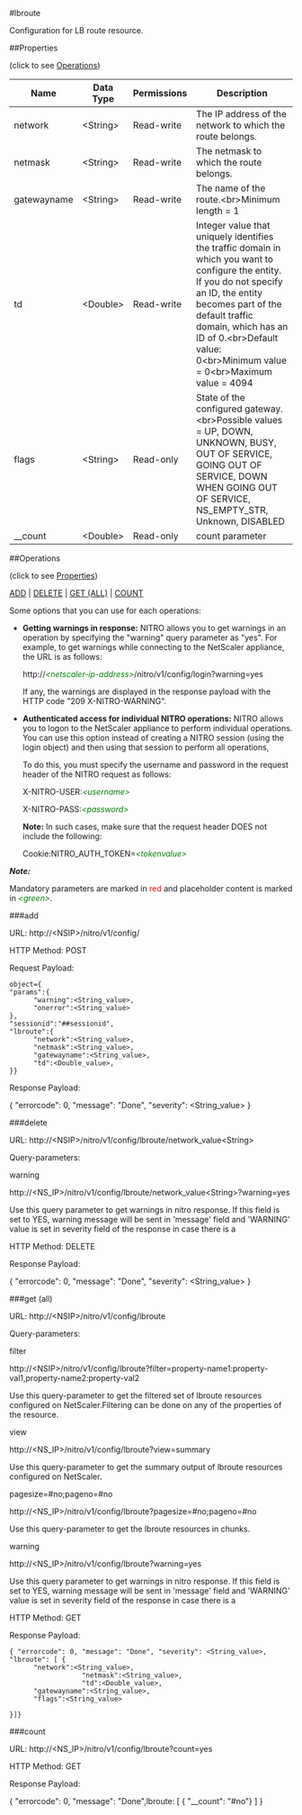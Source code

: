 #lbroute

Configuration for LB route resource.


##Properties 
<span>(click to see [Operations](#operations))</span>


<table><thead><tr><th>Name</th><th> Data Type</th><th> Permissions</th><th>Description</th></tr></thead><tbody><tr><td>network</td><td>&lt;String></td><td>Read-write</td><td>The IP address of the network to which the route belongs.</td><tr><tr><td>netmask</td><td>&lt;String></td><td>Read-write</td><td>The netmask to which the route belongs.</td><tr><tr><td>gatewayname</td><td>&lt;String></td><td>Read-write</td><td>The name of the route.&lt;br>Minimum length = 1</td><tr><tr><td>td</td><td>&lt;Double></td><td>Read-write</td><td>Integer value that uniquely identifies the traffic domain in which you want to configure the entity. If you do not specify an ID, the entity becomes part of the default traffic domain, which has an ID of 0.&lt;br>Default value: 0&lt;br>Minimum value = 0&lt;br>Maximum value = 4094</td><tr><tr><td>flags</td><td>&lt;String></td><td>Read-only</td><td>State of the configured gateway.&lt;br>Possible values = UP, DOWN, UNKNOWN, BUSY, OUT OF SERVICE, GOING OUT OF SERVICE, DOWN WHEN GOING OUT OF SERVICE, NS_EMPTY_STR, Unknown, DISABLED</td><tr><tr><td>__count</td><td>&lt;Double></td><td>Read-only</td><td>count parameter</td><tr></tbody></table>
##Operations 
<span>(click to see [Properties](#properties))</span>


[ADD](#add) | [DELETE](#delete) | [GET (ALL)](#get-(all)) | [COUNT](#count)


Some options that you can use for each operations:
<ul><li><p><b>Getting warnings in response:</b> NITRO allows you to get warnings in an operation by specifying the "warning" query parameter as "yes". For example, to get warnings while connecting to the NetScaler appliance, the URL is as follows:</p><p>http://<span style="color:green;font-style:italic;">&lt;netscaler-ip-address&gt;</span>/nitro/v1/config/login?warning=yes</p><p>If any, the warnings are displayed in the response payload with the HTTP code "209 X-NITRO-WARNING".</p></li><li><p><b>Authenticated access for individual NITRO operations:</b> NITRO allows you to logon to the NetScaler appliance to perform individual operations. You can use this option instead of creating a NITRO session (using the login object) and then using that session to perform all operations,</p><p>To do this, you must specify the username and password in the request header of the NITRO request as follows:</p><p>X-NITRO-USER:<span style="color:green;font-style:italic;">&lt;username&gt;</span></p><p>X-NITRO-PASS:<span style="color:green;font-style:italic;">&lt;password&gt;</span></p><p><b>Note:</b> In such cases, make sure that the request header DOES not include the following:</p><p>Cookie:NITRO_AUTH_TOKEN=<span style="color:green;font-style:italic;">&lt;tokenvalue&gt;</span></p></li></ul>



***Note:*** 
Mandatory parameters are marked in <span style="color:#FF0000;">red</span> and placeholder content is marked in <span style="color:green;font-style:italic">&lt;green&gt;</span>.

###add



URL: http://&lt;NSIP&gt;/nitro/v1/config/
HTTP Method: POST
Request Payload: ```object={"params":{      "warning":<String_value>,      "onerror":<String_value>},"sessionid":"##sessionid","lbroute":{      "network":<String_value>,      "netmask":<String_value>,      "gatewayname":<String_value>,      "td":<Double_value>,}}```
Response Payload: 
{ "errorcode": 0, "message": "Done", "severity": <String_value> }


###delete



URL: http://&lt;NSIP&gt;/nitro/v1/config/lbroute/network_value&lt;String&gt;
Query-parameters:
warning
http://&lt;NS_IP&gt;/nitro/v1/config/lbroute/network_value&lt;String&gt;?warning=yes
Use this query parameter to get warnings in nitro response. If this field is set to YES, warning message will be sent in 'message' field and 'WARNING' value is set in severity field of the response in case there is a



HTTP Method: DELETE
Response Payload: 
{ "errorcode": 0, "message": "Done", "severity": <String_value> }


###get (all)



URL: http://&lt;NSIP&gt;/nitro/v1/config/lbroute
Query-parameters:
filter
http://&lt;NSIP&gt;/nitro/v1/config/lbroute?filter=property-name1:property-val1,property-name2:property-val2
Use this query-parameter to get the filtered set of lbroute resources configured on NetScaler.Filtering can be done on any of the properties of the resource.


view
http://&lt;NS_IP&gt;/nitro/v1/config/lbroute?view=summary
Use this query-parameter to get the summary output of lbroute resources configured on NetScaler.


pagesize=#no;pageno=#no
http://&lt;NS_IP&gt;/nitro/v1/config/lbroute?pagesize=#no;pageno=#no
Use this query-parameter to get the lbroute resources in chunks.


warning
http://&lt;NS_IP&gt;/nitro/v1/config/lbroute?warning=yes
Use this query parameter to get warnings in nitro response. If this field is set to YES, warning message will be sent in 'message' field and 'WARNING' value is set in severity field of the response in case there is a



HTTP Method: GET
Response Payload: ```{ "errorcode": 0, "message": "Done", "severity": <String_value>, "lbroute": [ {      "network":<String_value>,                  "netmask":<String_value>,                  "td":<Double_value>,      "gatewayname":<String_value>,      "flags":<String_value>}]}```



###count



URL: http://&lt;NS_IP&gt;/nitro/v1/config/lbroute?count=yes
HTTP Method: GET
Response Payload: 
{ "errorcode": 0, "message": "Done",lbroute: [ { "__count": "#no"} ] }


